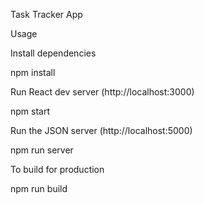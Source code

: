 Task Tracker App

Usage

Install dependencies

npm install

Run React dev server (http://localhost:3000)

npm start

Run the JSON server (http://localhost:5000)

npm run server

To build for production

npm run build
